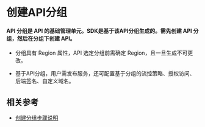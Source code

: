 # 创建API分组

 #### API 分组是 API 的基础管理单元。SDK是基于该API分组生成的。需先创建 API 分组，然后在分组下创建 API。

 * 分组具有 Region 属性，API 选定分组前需确定 Region，且一旦生成不可更改。

 * 基于API分组，用户需发布服务，还可配置基于分组的流控策略、授权访问、后端签名、自定义域名。

## 相关参考

* [创建分组步骤说明](../Operation-Guide/Create-APIGroup/Create-APIGroup.md)
          



